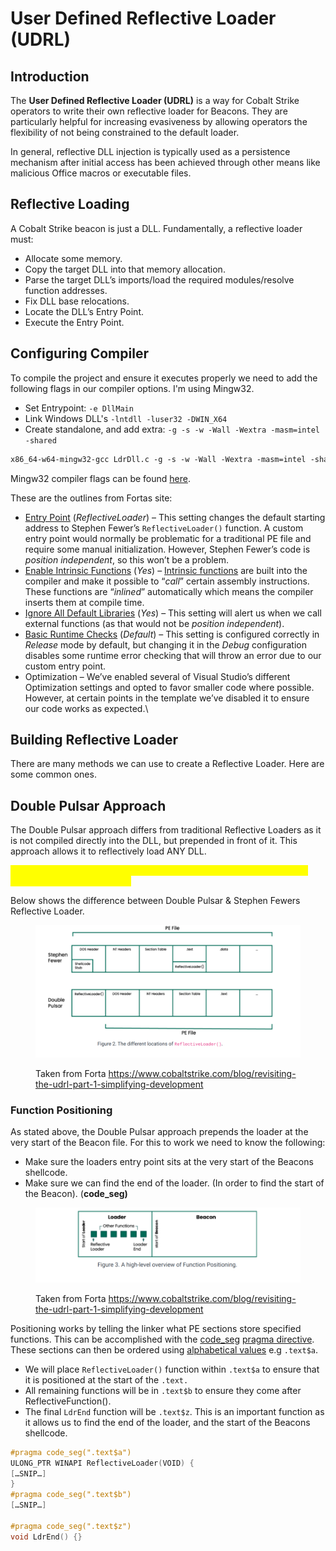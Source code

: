 # User Defined Reflective Loader (UDRL)



## Introduction

The **User Defined Reflective Loader (UDRL)** is a way for Cobalt Strike operators to write their own reflective loader for Beacons. They are particularly helpful for increasing evasiveness by allowing operators the flexibility of not being constrained to the default loader.

In general, reflective DLL injection is typically used as a persistence mechanism after initial access has been achieved through other means like malicious Office macros or executable files.

## Reflective Loading

A Cobalt Strike beacon is just a DLL. Fundamentally, a reflective loader must:

* Allocate some memory.
* Copy the target DLL into that memory allocation.
* Parse the target DLL’s imports/load the required modules/resolve function addresses.
* Fix DLL base relocations.
* Locate the DLL’s Entry Point.
* Execute the Entry Point.

## Configuring Compiler

To compile the project and ensure it executes properly we need to add the following flags in our compiler options. I'm using Mingw32.

* Set Entrypoint: `-e DllMain`
* Link Windows DLL's `-lntdll -luser32 -DWIN_X64`
* Create standalone, and add extra: `-g -s -w -Wall -Wextra -masm=intel -shared`

```makefile
x86_64-w64-mingw32-gcc LdrDll.c -g -s -w -Wall -Wextra -masm=intel -shared -fPIC -e DllMain -Os -fno-asynchronous-unwind-tables Src/* -o RflDll.dll -lntdll -luser32 -DWIN_X64
```

Mingw32 compiler flags can be found [here](https://caiorss.github.io/C-Cpp-Notes/compiler-flags-options.html).

These are the outlines from Fortas site:

* [Entry Point](https://learn.microsoft.com/en-us/cpp/build/reference/entry-entry-point-symbol?view=msvc-170) (_ReflectiveLoader_) – This setting changes the default starting address to Stephen Fewer’s `ReflectiveLoader()` function. A custom entry point would normally be problematic for a traditional PE file and require some manual initialization. However, Stephen Fewer’s code is _position independent_, so this won’t be a problem.
* [Enable Intrinsic Functions](https://learn.microsoft.com/en-us/cpp/build/reference/oi-generate-intrinsic-functions?view=msvc-170) (_Yes_) – [Intrinsic functions](https://learn.microsoft.com/en-us/cpp/intrinsics/compiler-intrinsics?view=msvc-170) are built into the compiler and make it possible to “_call_” certain assembly instructions. These functions are “_inlined_” automatically which means the compiler inserts them at compile time.
* [Ignore All Default Libraries](https://learn.microsoft.com/en-us/cpp/build/reference/nodefaultlib-ignore-libraries?view=msvc-170) (_Yes_) – This setting will alert us when we call external functions (as that would not be _position independent_).
* [Basic Runtime Checks](https://learn.microsoft.com/en-us/cpp/build/reference/rtc-run-time-error-checks?view=msvc-170) (_Default_) – This setting is configured correctly in _Release_ mode by default, but changing it in the _Debug_ configuration disables some runtime error checking that will throw an error due to our custom entry point.
* Optimization – We’ve enabled several of Visual Studio’s different Optimization settings and opted to favor smaller code where possible. However, at certain points in the template we’ve disabled it to ensure our code works as expected.\




## Building Reflective Loader

There are many methods we can use to create a Reflective Loader. Here are some common ones.



## Double Pulsar Approach

The Double Pulsar approach differs from traditional Reflective Loaders as it is not compiled directly into the DLL, but prepended in front of it. This approach allows it to reflectively load ANY DLL.

<mark style="color:yellow;">**This works by extracting the loader from the compiled executable and prepending it to the Beacon.**</mark>

Below shows the difference between Double Pulsar & Stephen Fewers Reflective Loader.

<figure><img src="../.gitbook/assets/image (1) (1) (1) (1) (1) (1) (1) (1) (1).png" alt=""><figcaption><p>Taken from Forta <a href="https://www.cobaltstrike.com/blog/revisiting-the-udrl-part-1-simplifying-development">https://www.cobaltstrike.com/blog/revisiting-the-udrl-part-1-simplifying-development</a></p></figcaption></figure>



### Function Positioning

As stated above, the Double Pulsar approach prepends the loader at the very start of the Beacon file. For this to work we need to know the following:

* Make sure the loaders entry point sits at the very start of the Beacons shellcode.
* Make sure we can find the end of the loader. (In order to find the start of the Beacon). (**code\_seg)**

<figure><img src="../.gitbook/assets/image (1) (1) (1) (1) (1) (1) (1) (1).png" alt=""><figcaption><p>Taken from Forta <a href="https://www.cobaltstrike.com/blog/revisiting-the-udrl-part-1-simplifying-development">https://www.cobaltstrike.com/blog/revisiting-the-udrl-part-1-simplifying-development</a></p></figcaption></figure>

Positioning works by telling the linker what PE sections store specified functions. This can be accomplished with  the [code\_seg](https://learn.microsoft.com/en-us/cpp/preprocessor/code-seg?view=msvc-170) [pragma directive](https://learn.microsoft.com/en-us/cpp/preprocessor/pragma-directives-and-the-pragma-keyword?view=msvc-170). These sections can then be ordered using [alphabetical values](https://devblogs.microsoft.com/oldnewthing/20181107-00/?p=100155) e.g `.text$a`.&#x20;

* We will place `ReflectiveLoader()` function within `.text$a` to ensure that it is positioned at the start of the `.text.`&#x20;
* All remaining functions will be in `.text$b` to ensure they come after ReflectiveFunction().
* The final `LdrEnd` function will be `.text$z`. This is an important function as it allows us to find the end of the loader, and the start of the Beacons shellcode.

```c
#pragma code_seg(".text$a")
ULONG_PTR WINAPI ReflectiveLoader(VOID) {
[…SNIP…]
}
#pragma code_seg(".text$b")
[…SNIP…]

#pragma code_seg(".text$z")
void LdrEnd() {}
```
